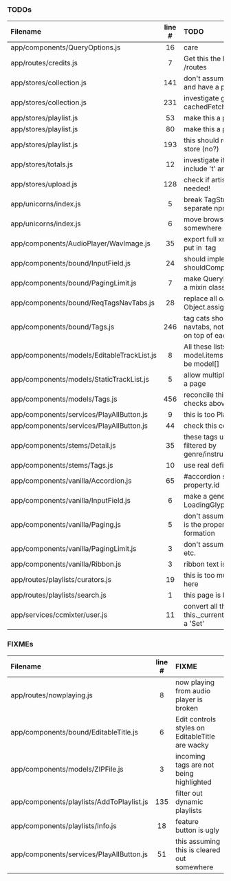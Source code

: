 ### TODOs
| Filename | line # | TODO
|:------|:------:|:------
| app/components/QueryOptions.js | 16 | care
| app/routes/credits.js | 7 | Get this the hell out of /routes
| app/stores/collection.js | 141 | don't assume this behavoir and have a policy flag
| app/stores/collection.js | 231 | investigate generalizing cachedFetch
| app/stores/playlist.js | 53 | make this a property
| app/stores/playlist.js | 80 | make this a property
| app/stores/playlist.js | 193 | this should return a Playlist store (no?)
| app/stores/totals.js | 12 | investigate if this should include 't' and 'template'
| app/stores/upload.js | 128 | check if artist is really needed!
| app/unicorns/index.js | 5 | break TagString into separate npm module
| app/unicorns/index.js | 6 | move browser scripts somewhere else
| app/components/AudioPlayer/WavImage.js | 35 | export full xml+svg and put in <img> tag
| app/components/bound/InputField.js | 24 | should implement shouldComponentUppdate
| app/components/bound/PagingLimit.js | 7 | make QueryParamTracker a mixin class
| app/components/bound/ReqTagsNavTabs.js | 28 | replace all oassign with Object.assign
| app/components/bound/Tags.js | 246 | tag cats should be navtabs, not just stacked on top of each other
| app/components/models/EditableTrackList.js | 8 | All these lists that are model.items[] should just be model[]
| app/components/models/StaticTrackList.js | 5 | allow multiple of these on a page
| app/components/models/Tags.js | 456 | reconcile this with floating checks above
| app/components/services/PlayAllButton.js | 9 | this is too Playlist aware
| app/components/services/PlayAllButton.js | 44 | check this code
| app/components/stems/Detail.js | 35 | these tags used to be filtered by genre/instrument
| app/components/stems/Tags.js | 10 | use real defines here
| app/components/vanilla/Accordion.js | 65 | #accordion should be property.id
| app/components/vanilla/InputField.js | 6 | make a generic LoadingGlyph
| app/components/vanilla/Paging.js | 5 | don't assume that ?offset= is the proper URL formation
| app/components/vanilla/PagingLimit.js | 3 | don't assume 10, 20, 40, etc.
| app/components/vanilla/Ribbon.js | 3 | ribbon text is horked
| app/routes/playlists/curators.js | 19 | this is too much code for here
| app/routes/playlists/search.js | 1 | this page is broken
| app/services/ccmixter/user.js | 11 | convert all the this._currentUser magic to a 'Set'

### FIXMEs
| Filename | line # | FIXME
|:------|:------:|:------
| app/routes/nowplaying.js | 8 | now playing from audio player is broken
| app/components/bound/EditableTitle.js | 6 | Edit controls styles on EditableTitle are wacky
| app/components/models/ZIPFile.js | 3 | incoming tags are not being highlighted
| app/components/playlists/AddToPlaylist.js | 135 | filter out dynamic playlists
| app/components/playlists/Info.js | 18 | feature button is ugly
| app/components/services/PlayAllButton.js | 51 | this assuming this is cleared out somewhere
